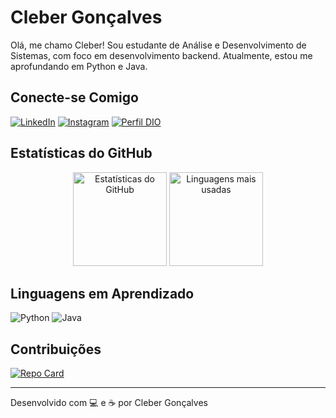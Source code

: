 # Cleber Gonçalves

Olá, me chamo Cleber! Sou estudante de Análise e Desenvolvimento de Sistemas, com foco em desenvolvimento backend. Atualmente, estou me aprofundando em Python e Java.

## Conecte-se Comigo

[![LinkedIn](https://img.shields.io/badge/LinkedIn-0A66C2?style=for-the-badge&logo=linkedin&logoColor=white)](https://www.linkedin.com/in/azrael-az-53001a20b/)
[![Instagram](https://img.shields.io/badge/Instagram-E4405F?style=for-the-badge&logo=instagram&logoColor=white)](https://www.instagram.com/mimikyu92/)
[![Perfil DIO](https://img.shields.io/badge/DIO-30A3DC?style=for-the-badge&logo=google-chrome&logoColor=white)](https://www.dio.me/users/cleberton_goncalves/)

## Estatísticas do GitHub

<div align="center">
  <img height="150em" src="https://github-readme-stats.vercel.app/api?username=Meowkay92&show_icons=true&theme=transparent&bg_color=000&border_color=30A3DC&icon_color=30A3DC&title_color=E94D5F&text_color=FFF&hide_border=true" alt="Estatísticas do GitHub">
  <img height="150em" src="https://github-readme-stats.vercel.app/api/top-langs/?username=Meowkay92&layout=compact&theme=transparent&bg_color=000&border_color=30A3DC&title_color=E94D5F&text_color=FFF&hide_border=true" alt="Linguagens mais usadas">
</div>

## Linguagens em Aprendizado

![Python](https://img.shields.io/badge/Python-3776AB?style=for-the-badge&logo=python&logoColor=white)
![Java](https://img.shields.io/badge/Java-007396?style=for-the-badge&logo=java&logoColor=white)

## Contribuições

[![Repo Card](https://github-readme-stats.vercel.app/api/pin/?username=Meowkay92&repo=dio-lab-open-source&bg_color=000&border_color=30A3DC&show_icons=true&icon_color=30A3DC&title_color=E94D5F&text_color=FFF&hide_border=true)](https://github.com/Meowkay92/dio-lab-open-source)

---

Desenvolvido com 💻 e ☕ por Cleber Gonçalves
